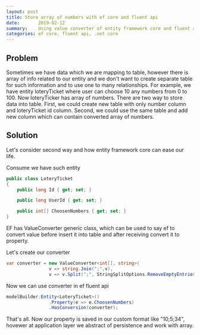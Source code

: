 ```yaml
---
layout: post
title: Store array of numbers with ef core and fluent api
date:       2019-02-12
summary:    Using value converter of entity framework core and fluent api
categories: ef core, fluent api, .net core
---
```


## Problem

Sometimes we have data which we are mapping to table, however there is array of info related to our entity and we don't want to create separate table for such information and to use one to many relationships. 
For example, we have entity loteryTicket where user can choose 10 any numbers from 0 to 100. Now loteryTicker has array of numbers. There are two way to store data into table. First, we could create new table with only number column and loteryTicket id column. Second, we could use the same table and add new column which can contain converted array of numbers.  

## Solution
Let's consider second way and how entity framework core can ease our life.

Consume we have such entity
```c#
public class LoteryTicket
{
    public long Id { get; set; }

    public long UserId { get; set; }

    public int[] ChoosenNumbers { get; set; }
}
```

EF has ValueConverter generic class, which can be used to say ef to convert value before insert it into table and after receiving convert it to property.

Let's create our converter
```c#
var converter = new ValueConverter<int[], string>(
                v => string.Join(";",v),
                v => v.Split(";", StringSplitOptions.RemoveEmptyEntries).Select(val=> int.Parse(val)).ToArray());
```
Now we can use converter in ef fluent api
```c#
modelBuilder.Entity<LoteryTicket>()
                .Property(e => e.ChoosenNumbers)
                .HasConversion(converter);
```

That's all. Now our property is saved in our custom format like "10;5;34", hovewer at application layer we abstract of persistence and work with array.